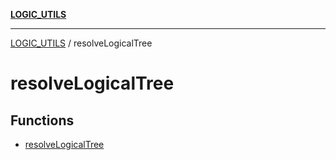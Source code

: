 [**LOGIC_UTILS**](../README.md)

***

[LOGIC_UTILS](../README.md) / resolveLogicalTree

# resolveLogicalTree

## Functions

- [resolveLogicalTree](functions/resolveLogicalTree.md)
